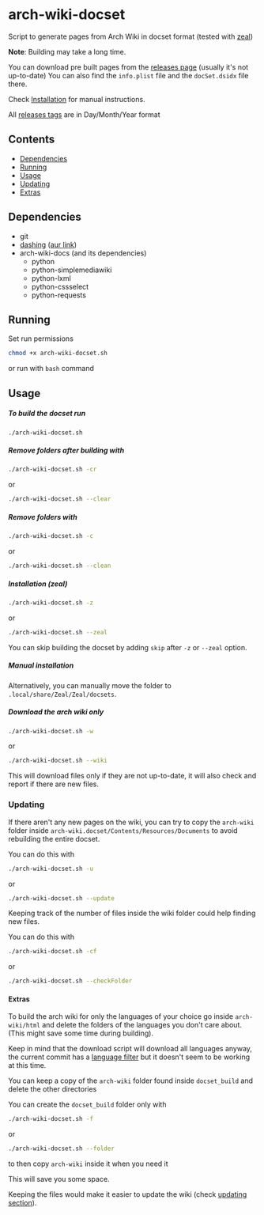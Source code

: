 # arch-wiki-docset
Script to generate pages from Arch Wiki in docset format (tested with [zeal](https://github.com/zealdocs/zeal/))

**Note**: Building may take a long time.

You can download pre built pages from the [releases page](https://github.com/Gamesmes90/arch-wiki-docset/releases) (usually it's not up-to-date)
You can also find the ```info.plist``` file and the ```docSet.dsidx``` file there.

Check [Installation](#manual-installation) for manual instructions.

All [releases tags](https://github.com/Gamesmes90/arch-wiki-docset/releases) are in Day/Month/Year format

## Contents
- [Dependencies](#dependencies)
- [Running](#running)
- [Usage](#usage)
- [Updating](#updating)
- [Extras](#extras)

## Dependencies
- git
- [dashing](https://github.com/technosophos/dashing) ([aur link](https://aur.archlinux.org/packages/dashing))
- arch-wiki-docs (and its dependencies)
    - python
    - python-simplemediawiki
    - python-lxml
    - python-cssselect
    - python-requests


## Running
Set run permissions
```bash
chmod +x arch-wiki-docset.sh
```
or run with ```bash``` command


## Usage
##### To build the docset run
```bash
./arch-wiki-docset.sh
```

##### Remove folders after building with
```bash
./arch-wiki-docset.sh -cr
```
or
```bash
./arch-wiki-docset.sh --clear
```

##### Remove folders with
```bash
./arch-wiki-docset.sh -c
```
or
```bash
./arch-wiki-docset.sh --clean
```

##### Installation (zeal)
```bash
./arch-wiki-docset.sh -z
```
or
```bash
./arch-wiki-docset.sh --zeal
```
You can skip building the docset by adding ```skip``` after ```-z``` or ```--zeal``` option.

##### Manual installation

Alternatively, you can manually move the folder to ```.local/share/Zeal/Zeal/docsets```.

##### Download the arch wiki only
```bash
./arch-wiki-docset.sh -w
```
or
```bash
./arch-wiki-docset.sh --wiki
```
This will download files only if they are not up-to-date, it will also check and report if there are new files.

### Updating

If there aren't any new pages on the wiki, you can try to copy the ```arch-wiki``` folder inside ```arch-wiki.docset/Contents/Resources/Documents``` to avoid rebuilding the entire docset.

You can do this with
```bash
./arch-wiki-docset.sh -u
```
or
```bash
./arch-wiki-docset.sh --update
```

Keeping track of the number of files inside the wiki folder could help finding new files.

You can do this with
```bash
./arch-wiki-docset.sh -cf
```
or
```bash
./arch-wiki-docset.sh --checkFolder
```

#### Extras
To build the arch wiki for only the languages of your choice go inside ```arch-wiki/html``` and delete the folders of the languages you don't care about. (This might save some time during building). 

Keep in mind that the download script will download all languages anyway, the current commit has a [language filter]() but it doesn't seem to be working at this time.

You can keep a copy of the ```arch-wiki``` folder found inside ```docset_build``` and delete the other directories

You can create the ```docset_build``` folder only with
```bash
./arch-wiki-docset.sh -f
```
or
```bash
./arch-wiki-docset.sh --folder
```

to then copy ```arch-wiki``` inside it when you need it

This will save you some space.

Keeping the files would make it easier to update the wiki (check [updating section](#updating)).